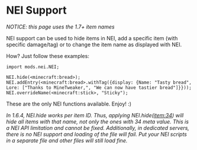 # NEI Support
_NOTICE: this page uses the 1.7+ item names_

NEI support can be used to hide items in NEI, add a specific item (with specific damage/tag) or to change the item name as displayed with NEI.

How? Just follow these examples:

```zenscript
import mods.nei.NEI;

NEI.hide(<minecraft:bread>);
NEI.addEntry(<minecraft:bread>.withTag({display: {Name: "Tasty bread", Lore: ["Thanks to MineTweaker,", "We can now have tastier bread"]}}));
NEI.overrideName(<minecraft:stick>, "Sticky");
```
These are the only NEI functions available. Enjoy! :)

_In 1.6.4, NEI.hide works per item ID. Thus, applying NEI.hide(<item:34>) will hide all items with that name, not only the ones with 34 meta value. This is a NEI API limitation and cannot be fixed. Additionally, in dedicated servers, there is no NEI support and loading of the file will fail. Put your NEI scripts in a separate file and other files will still load fine._